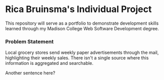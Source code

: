 # Rica Bruinsma's Individual Project

This repository will serve as a portfolio to demonstrate development skills learned through my Madison College Web Software Development degree.

### Problem Statement

Local grocery stores send weekly paper advertisements through the mail, highlighting their weekly sales.  There isn't a single source where this information is aggregated and searchable.

Another sentence here?
